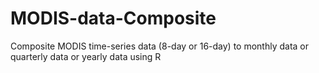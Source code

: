 # MODIS-data-Composite
Composite MODIS time-series data (8-day or 16-day) to monthly data or quarterly data or yearly data using R
